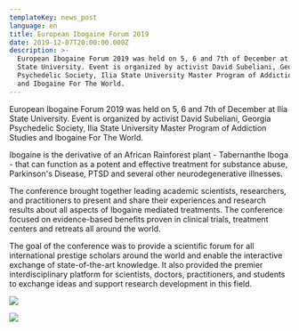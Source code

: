```yaml
---
templateKey: news_post
language: en
title: European Ibogaine Forum 2019
date: 2019-12-07T20:00:00.000Z
description: >-
  European Ibogaine Forum 2019 was held on 5, 6 and 7th of December at Ilia
  State University. Event is organized by activist David Subeliani, Georgia
  Psychedelic Society, Ilia State University Master Program of Addiction Studies
  and Ibogaine For The World.
---
```

European Ibogaine Forum 2019 was held on 5, 6 and 7th of December at Ilia State University. Event is organized by activist David Subeliani, Georgia Psychedelic Society, Ilia State University Master Program of Addiction Studies and Ibogaine For The World.

 Ibogaine is the derivative of an African Rainforest plant - Tabernanthe Iboga - that can function as a potent and effective treatment for substance abuse, Parkinson's Disease, PTSD and several other neurodegenerative illnesses.

The conference brought together leading academic scientists, researchers, and practitioners to present and share their experiences and research results about all aspects of Ibogaine mediated treatments. The conference focused on evidence-based benefits proven in clinical trials, treatment centers and retreats all around the world.

The goal of the conference was to provide a scientific forum for all international prestige scholars around the world and enable the interactive exchange of state-of-the-art knowledge. It also provided the premier interdisciplinary platform for scientists, doctors, practitioners, and students to exchange ideas and support research development in this field.  

<div class="image-list">

![](/media/uploads/79782372_10158161011928338_5014206891664867328_n.jpg)

![](/media/uploads/79970408_435718473790490_2791598544761389056_o.jpg)

</div>
